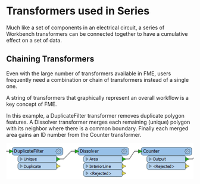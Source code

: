 # Transformers used in Series #
Much like a set of components in an electrical circuit, a series of Workbench transformers can be connected together to have a cumulative effect on a set of data.

 
## Chaining Transformers ##
Even with the large number of transformers available in FME, users frequently need a combination or chain of transformers instead of a single one.

A string of transformers that graphically represent an overall workflow is a key concept of FME.

In this example, a DuplicateFilter transformer removes duplicate polygon features. A Dissolver transformer merges each remaining (unique) polygon with its neighbor where there is a common boundary. Finally each merged area gains an ID number from the Counter transformer.

![](./Images/Img2.026.TransformersInSeries.png)

